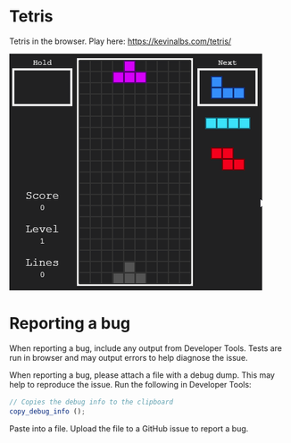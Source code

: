 # Tetris

Tetris in the browser. Play here: https://kevinalbs.com/tetris/

![Tetris Gameplay](./img/tetris-gameplay.gif)

# Reporting a bug

When reporting a bug, include any output from Developer Tools. Tests are run in browser and may output errors to help diagnose the issue.

When reporting a bug, please attach a file with a debug dump. This may help to reproduce the issue.
Run the following in Developer Tools:
```js
// Copies the debug info to the clipboard
copy_debug_info ();
```
Paste into a file. Upload the file to a GitHub issue to report a bug.